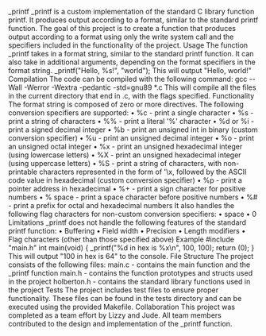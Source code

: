 _printf
_printf is a custom implementation of the standard C library function printf. It produces output according to a format, similar to the standard printf function. The goal of this project is to create a function that produces output according to a format using only the write system call and the specifiers included in the functionality of the project.
Usage
The function _printf takes in a format string, similar to the standard printf function. It can also take in additional arguments, depending on the format specifiers in the format string.
_printf("Hello, %s!", "world");
This will output "Hello, world!"
Compilation
The code can be compiled with the following command:
gcc --Wall -Werror -Wextra -pedantic -std=gnu89 \*.c
This will compile all the files in the current directory that end in .c, with the flags specified.
Functionality
The format string is composed of zero or more directives. The following conversion specifiers are supported:
•	%c - print a single character
•	%s - print a string of characters
•	%% - print a literal '%' character
•	%d or %i - print a signed decimal integer
•	%b - print an unsigned int in binary (custom conversion specifier)
•	%u - print an unsigned decimal integer
•	%o - print an unsigned octal integer
•	%x - print an unsigned hexadecimal integer (using lowercase letters)
•	%X - print an unsigned hexadecimal integer (using uppercase letters)
•	%S - print a string of characters, with non-printable characters represented in the form of '\x, followed by the ASCII code value in hexadecimal (custom conversion specifier)
•	%p - print a pointer address in hexadecimal
•	%+ - print a sign character for positive numbers
•	% space - print a space character before positive numbers
•	%# - print a prefix for octal and hexadecimal numbers
It also handles the following flag characters for non-custom conversion specifiers:
•	space
•	0
Limitations
_printf does not handle the following features of the standard printf function:
•	Buffering
•	Field width
•	Precision
•	Length modifiers
•	Flag characters (other than those specified above)
Example
#include "main.h"
int main(void)
{
    _printf("%d in hex is %x\n", 100, 100);
    return (0);
}
This will output "100 in hex is 64" to the console.
File Structure
The project consists of the following files:
main.c - contains the main function and the _printf function
main.h - contains the function prototypes and structs used in the project
holberton.h - contains the standard library functions used in the project
Tests
The project includes test files to ensure proper functionality. These files can be found in the tests directory and can be executed using the provided Makefile.
Collaboration
This project was completed as a team effort by Lizzy and Jude. All team members contributed to the design and implementation of the _printf function.
